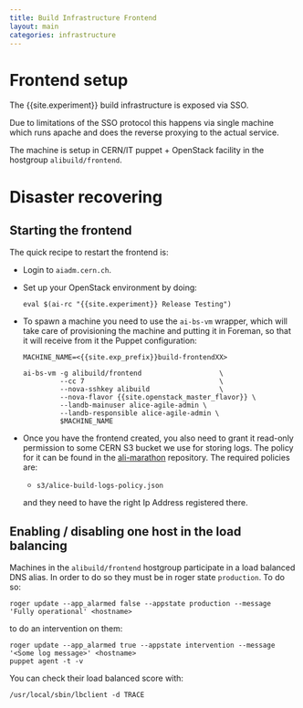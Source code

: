 ```yaml
---
title: Build Infrastructure Frontend
layout: main
categories: infrastructure
---
```


# Frontend setup

The {{site.experiment}} build infrastructure is exposed via SSO.

Due to limitations of the SSO protocol this happens via single machine which
runs apache and does the reverse proxying to the actual service.

The machine is setup in CERN/IT puppet + OpenStack facility in the hostgroup
`alibuild/frontend`.

# Disaster recovering

## Starting the frontend

The quick recipe to restart the frontend is:

- Login to `aiadm.cern.ch`.
- Set up your OpenStack environment by doing:

      eval $(ai-rc "{{site.experiment}} Release Testing")

- To spawn a machine you need to use the `ai-bs-vm` wrapper, which will take
  care of provisioning the machine and putting it in Foreman, so that it will
  receive from it the Puppet configuration:

      MACHINE_NAME=<{{site.exp_prefix}}build-frontendXX>

      ai-bs-vm -g alibuild/frontend                   \
               --cc 7                                 \
               --nova-sshkey alibuild                 \
               --nova-flavor {{site.openstack_master_flavor}} \
               --landb-mainuser alice-agile-admin \
               --landb-responsible alice-agile-admin \
               $MACHINE_NAME
- Once you have the frontend created, you also need to grant it read-only
  permission to some CERN S3 bucket we use for storing logs. The policy for
  it can be found in the [ali-marathon](https://gitlab.cern.ch/AliceDevOps/ali-marathon)
  repository. The required policies are:
  
  * `s3/alice-build-logs-policy.json`
  
  and they need to have the right Ip Address registered there.

## Enabling / disabling one host in the load balancing

Machines in the `alibuild/frontend` hostgroup participate in a load balanced DNS alias. In order to do so they must be in roger state `production`. To do so:

```
roger update --app_alarmed false --appstate production --message 'Fully operational' <hostname>
```

to do an intervention on them:

```
roger update --app_alarmed true --appstate intervention --message '<Some log message>' <hostname>
puppet agent -t -v
```

You can check their load balanced score with:

```
/usr/local/sbin/lbclient -d TRACE
```
